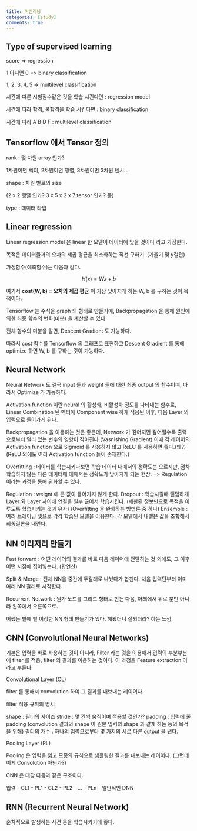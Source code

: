 ```yaml
---
title: 머신러닝
categories: [study]
comments: true
---
```


## Type of supervised learning

score => regression

1 아니면 0 => binary classification

1, 2, 3, 4, 5 => multilevel classification

시간에 따른 시험점수같은 것을 학습 시킨다면 : regression model

시간에 따라 합격, 불합격을 학습 시킨다면 : binary classification

시간에 따라 A B D F : multilevel classification

## Tensorflow 에서 Tensor 정의

rank : 몇 차원 array 인가?

1차원이면 벡터, 2차원이면 행렬, 3차원이면 3차원 텐서...

shape : 차원 별로의 size

(2 x 2 행렬 인가? 3 x 5 x 2 x 7 tensor 인가? 등)

type : 데이터 타입

## Linear regression

Linear regression model 은 linear 한 모델이 데이터에 맞을 것이다 라고 가정한다.

목적은 데이터들과의 오차의 제곱 평균을 최소화하는 직선 구하기. (기울기 및 y절편)

가정함수(예측함수)는 다음과 같다.

$$ H(x) = Wx + b $$

여기서 **cost(W, b) = 오차의 제곱 평균** 이 가장 낮아지게 하는 W, b 를 구하는 것이 목적이다.

Tensorflow 는 수식을 graph 의 형태로 만들기에, Backpropagation 을 통해 원인에 의한 최종 함수의 변화(미분) 을 계산할 수 있다.

전체 함수의 미분을 알면, Descent Gradient 도 가능하다.

따라서 cost 함수를 Tensorflow 의 그래프로 표현하고 Descent Gradient 를 통해 optimize 하면 W, b 를 구하는 것이 가능하다.

## Neural Network

Neural Network 도 결국 input 들과 weight 들에 대한 최종 output 의 함수이며, 따라서 Optimize 가 가능하다.

Activation function 이란 neural 의 활성화, 비활성화 정도를 나타내는 함수로, Linear Combination 된 벡터에 Component wise 하게 적용된 이후, 다음 Layer 의 입력으로 들어가게 된다.

Backpropagation 을 이용하는 것은 좋은데, Network 가 깊어지면 깊어질수록 출력으로부터 멀리 있는 변수의 영향이 작아진다.(Vasnishing Gradient) 이때 각 레이어의 Activation function 으로 Sigmoid 를 사용하지 않고 ReLU 를 사용하면 좋다.(왜?)
(ReLU 외에도 여러 Activation function 들이 존재한다.)

Overfitting : 데이터를 학습시키다보면 학습 데이터 내에서의 정확도는 오르지만, 점차 학습하지 않은 다른 데이터에 대해서는 정확도가 낮아지게 되는 현상. => Regulation 이라는 과정을 통해 완화할 수 있다.

Regulation : weignt 에 큰 값이 들어가지 않게 한다.
Dropout : 학습시킬때 랜덤하게 Layer 와 Layer 사이에 연결을 일부 끊어서 학습시킨다. (제한된 정보만으로 목적을 이루도록 학습시키는 것과 유사) (Overfitting 을 완화하는 방법론 중 하나)
Ensemble : 여러 트레이닝 셋으로 각각 학습된 모델을 이용한다. 각 모델에서 내뱉은 값을 조합해서 최종결론을 내린다.

## NN 이리저리 만들기

Fast forward : 어떤 레이어의 결과를 바로 다음 레이어에 전달하는 것 외에도, 그 이후 어떤 시점에 집어넣는다. (합연산)

Split & Merge : 전체 NN을 중간에 두갈래로 나눴다가 합친다. 처음 입력단부터 이미 여러 NN 갈래로 시작한다.

Recurrent Network : 뭔가 노드를 그리드 형태로 만든 다음, 아래에서 위로 뿐만 아니라 왼쪽에서 오른쪽으로.

어쨌든 별에 별 이상한 NN 형태 만들기가 있다. 해봤더니 잘되더라? 하는 느낌.

## CNN (Convolutional Neural Networks)

기본은 입력을 바로 사용하는 것이 아니라, Filter 라는 것을 이용해서 입력의 부분부분에 filter 를 적용, filter 의 결과를 이용하는 것이다. 이 과정을 Feature extraction 이라고 부른다.

Convolutional Layer (CL)

filter 를 통해서 convolution 하여 그 결과를 내보내는 레이어다.

filter 적용 규칙의 명시

shape : 필터의 사이즈
stride : 몇 칸씩 움직이며 적용할 것인가?
padding : 입력에 줄 padding (convolution 결과의 shape 이 원본 입력의 shape 과 같게 하는 등의 목적을 위해)
필터의 개수 : 하나의 입력으로부터 몇 가지의 서로 다른 output 을 낸다.

Pooling Layer (PL)

Pooling 은 입력을 읽고 모종의 규칙으로 샘플링한 결과를 내보내는 레이어다. (그런데 이게 Convolution 아닌가?)

CNN 은 대강 다음과 같은 구조이다.

입력 - CL1 - PL1 - CL2 - PL2 - ... - PLn - 일반적인 DNN

## RNN (Recurrent Neural Network)

순차적으로 발생하는 사건 등을 학습시키기에 좋다.

